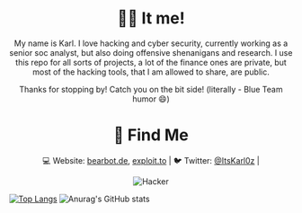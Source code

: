 <div align="center">  
 <h1 align="center">👨‍💻 It me!</h1>
</div>

<div align="center">
My name is Karl. I love hacking and cyber security, currently working as a senior soc analyst, but also doing offensive shenanigans and research.
I use this repo for all sorts of projects, a lot of the finance ones are private, but most of the hacking tools, that I am allowed to share, are public. 

Thanks for stopping by!
Catch you on the bit side! (literally - Blue Team humor 😄)


# 🧐 Find Me
💻 Website: [bearbot.de](https://bearbot.de), [exploit.to](https://exploit.to) | 
🐦 Twitter: [@ItsKarl0z](https://twitter.com/ItsKarl0z) | 

![Hacker](https://i.giphy.com/media/YQitE4YNQNahy/giphy.webp)

</div>

[![Top Langs](https://github-readme-stats.vercel.app/api/top-langs/?username=stasonjatham)](https://github.com/stasonjatham/github-readme-stats) ![Anurag's GitHub stats](https://github-readme-stats.vercel.app/api?username=stasonjatham&show_icons=true&theme=tokyonight)

